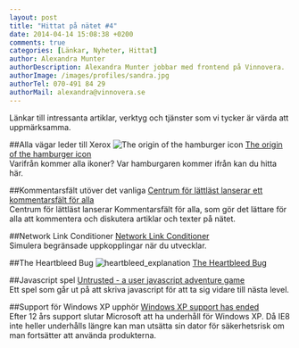 ```yaml
---
layout: post
title: "Hittat på nätet #4"
date: 2014-04-14 15:08:38 +0200
comments: true
categories: [Länkar, Nyheter, Hittat]
author: Alexandra Munter
authorDescription: Alexandra Munter jobbar med frontend på Vinnovera.
authorImage: /images/profiles/sandra.jpg
authorTel: 070-491 84 29
authorMail: alexandra@vinnovera.se
---
```


Länkar till intressanta artiklar, verktyg och tjänster som vi tycker är värda att uppmärksamma.
<!--more-->

##Alla vägar leder till Xerox
![The origin of the hamburger icon][01]
[The origin of the hamburger icon][0]<br />
Varifrån kommer alla ikoner? Var hamburgaren kommer ifrån kan du hitta här.

##Kommentarsfält utöver det vanliga
[Centrum för lättläst lanserar ett kommentarsfält för alla][1]<br />
Centrum för lättläst lanserar Kommentarsfält för alla, som gör det lättare för alla att kommentera och diskutera artiklar och texter på nätet.

##Network Link Conditioner
[Network Link Conditioner][2]<br />
Simulera begränsade uppkopplingar när du utvecklar.

##The Heartbleed Bug
![heartbleed_explanation][02]
[The Heartbleed Bug][3]<br />

##Javascript spel
[Untrusted - a user javascript adventure game][4]<br />
Ett spel som går ut på att skriva javascript för att ta sig vidare till nästa level.

##Support för Windows XP upphör
[Windows XP support has ended][5]<br />
Efter 12 års support slutar Microsoft att ha underhåll för Windows XP. Då IE8 inte heller underhålls längre kan man utsätta sin dator för säkerhetsrisk om man fortsätter att använda produkterna.


[0]: https://www.evernote.com/shard/s207/sh/022f2237-4b4f-4096-87f2-053acd228c2d/ede2672bc3f39a1b0232f84e01ca0a83
[1]: http://lattlast.se/kommentarsfalt
[2]: http://nshipster.com/network-link-conditioner/
[3]: http://xkcd.com/1354/
[4]: http://alexnisnevich.github.io/untrusted/
[5]: http://windows.microsoft.com/en-us/windows/end-support-help

[01]: /images/content/posts/hittat-pa-natet-number-4/burger.jpg
[02]: /images/content/posts/hittat-pa-natet-number-4/heartbleed_explanation.jpg

